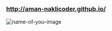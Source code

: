 ### http://aman-naklicoder.github.io/

![name-of-you-image](https://github.com/naklic0der/-100dayscodechallenge/blob/master/r2.jpg?raw=true)
